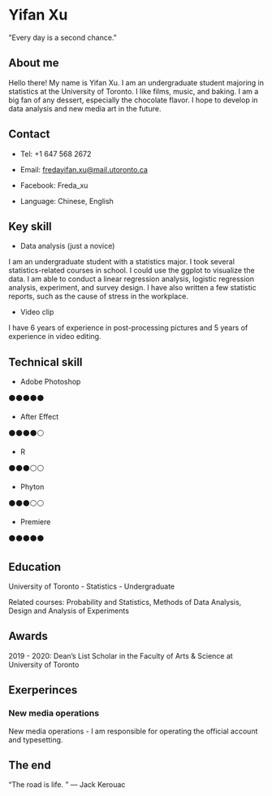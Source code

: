 # Yifan Xu
"Every day is a second chance."


## About me
Hello there! My name is Yifan Xu. I am an undergraduate student majoring in statistics at the University of Toronto. I like films, music, and baking. I am a big fan of any dessert, especially the chocolate flavor. I hope to develop in data analysis and new media art in the future.



## Contact

- Tel: +1 647 568 2672 

- Email: fredayifan.xu@mail.utoronto.ca

- Facebook: Freda_xu

- Language: Chinese, English



## Key skill

- Data analysis (just a novice)

I am an undergraduate student with a statistics major. I took several statistics-related courses in school. I could use the ggplot to visualize the data. I am able to conduct a linear regression analysis, logistic regression analysis, experiment, and survey design. I have also written a few statistic reports, such as the cause of stress in the workplace.


- Video clip

I have 6 years of experience in post-processing pictures and 5 years of experience in video editing.


## Technical skill

- Adobe Photoshop

⚫️⚫️⚫️⚫️⚫️

- After Effect

⚫️⚫️⚫️⚫️⚪

- R 

⚫️⚫️⚫️⚪⚪

- Phyton

⚫️⚫️⚫️⚪⚪

- Premiere

⚫️⚫️⚫️⚫️⚫️



## Education

University of Toronto - Statistics - Undergraduate

Related courses: Probability and Statistics, Methods of Data Analysis, Design and Analysis of Experiments

## Awards

2019 - 2020: Dean’s List Scholar in the Faculty of Arts & Science at University of Toronto


## Exerperinces

### New media operations 

New media operations -  I am responsible for operating the official account and typesetting.


## The end
“The road is life. ”  ― Jack Kerouac

